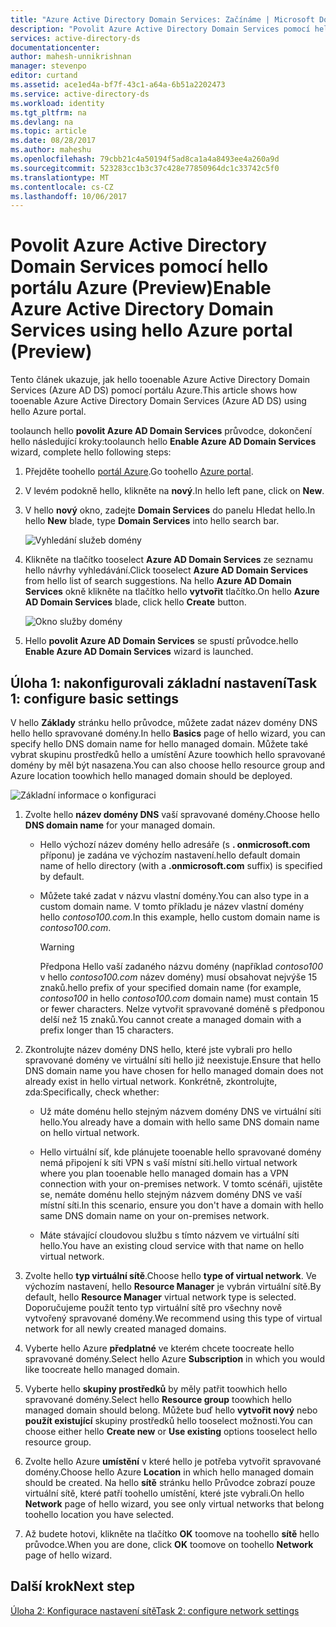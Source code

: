 ```yaml
---
title: "Azure Active Directory Domain Services: Začínáme | Microsoft Docs"
description: "Povolit Azure Active Directory Domain Services pomocí hello portálu Azure (Preview)"
services: active-directory-ds
documentationcenter: 
author: mahesh-unnikrishnan
manager: stevenpo
editor: curtand
ms.assetid: ace1ed4a-bf7f-43c1-a64a-6b51a2202473
ms.service: active-directory-ds
ms.workload: identity
ms.tgt_pltfrm: na
ms.devlang: na
ms.topic: article
ms.date: 08/28/2017
ms.author: maheshu
ms.openlocfilehash: 79cbb21c4a50194f5ad8ca1a4a8493ee4a260a9d
ms.sourcegitcommit: 523283cc1b3c37c428e77850964dc1c33742c5f0
ms.translationtype: MT
ms.contentlocale: cs-CZ
ms.lasthandoff: 10/06/2017
---
```

# <a name="enable-azure-active-directory-domain-services-using-hello-azure-portal-preview"></a><span data-ttu-id="66c33-103">Povolit Azure Active Directory Domain Services pomocí hello portálu Azure (Preview)</span><span class="sxs-lookup"><span data-stu-id="66c33-103">Enable Azure Active Directory Domain Services using hello Azure portal (Preview)</span></span>
<span data-ttu-id="66c33-104">Tento článek ukazuje, jak hello tooenable Azure Active Directory Domain Services (Azure AD DS) pomocí portálu Azure.</span><span class="sxs-lookup"><span data-stu-id="66c33-104">This article shows how tooenable Azure Active Directory Domain Services (Azure AD DS) using hello Azure portal.</span></span>


<span data-ttu-id="66c33-105">toolaunch hello **povolit Azure AD Domain Services** průvodce, dokončení hello následující kroky:</span><span class="sxs-lookup"><span data-stu-id="66c33-105">toolaunch hello **Enable Azure AD Domain Services** wizard, complete hello following steps:</span></span>

1. <span data-ttu-id="66c33-106">Přejděte toohello [portál Azure](https://portal.azure.com).</span><span class="sxs-lookup"><span data-stu-id="66c33-106">Go toohello [Azure portal](https://portal.azure.com).</span></span>
2. <span data-ttu-id="66c33-107">V levém podokně hello, klikněte na **nový**.</span><span class="sxs-lookup"><span data-stu-id="66c33-107">In hello left pane, click on **New**.</span></span>
3. <span data-ttu-id="66c33-108">V hello **nový** okno, zadejte **Domain Services** do panelu Hledat hello.</span><span class="sxs-lookup"><span data-stu-id="66c33-108">In hello **New** blade, type **Domain Services** into hello search bar.</span></span>

    ![Vyhledání služeb domény](./media/getting-started/search-domain-services.png)

4. <span data-ttu-id="66c33-110">Klikněte na tlačítko tooselect **Azure AD Domain Services** ze seznamu hello návrhy vyhledávání.</span><span class="sxs-lookup"><span data-stu-id="66c33-110">Click tooselect **Azure AD Domain Services** from hello list of search suggestions.</span></span> <span data-ttu-id="66c33-111">Na hello **Azure AD Domain Services** okně klikněte na tlačítko hello **vytvořit** tlačítko.</span><span class="sxs-lookup"><span data-stu-id="66c33-111">On hello **Azure AD Domain Services** blade, click hello **Create** button.</span></span>

    ![Okno služby domény](./media/getting-started/domain-services-blade.png)

5. <span data-ttu-id="66c33-113">Hello **povolit Azure AD Domain Services** se spustí průvodce.</span><span class="sxs-lookup"><span data-stu-id="66c33-113">hello **Enable Azure AD Domain Services** wizard is launched.</span></span>


## <a name="task-1-configure-basic-settings"></a><span data-ttu-id="66c33-114">Úloha 1: nakonfigurovali základní nastavení</span><span class="sxs-lookup"><span data-stu-id="66c33-114">Task 1: configure basic settings</span></span>
<span data-ttu-id="66c33-115">V hello **Základy** stránku hello průvodce, můžete zadat název domény DNS hello hello spravované domény.</span><span class="sxs-lookup"><span data-stu-id="66c33-115">In hello **Basics** page of hello wizard, you can specify hello DNS domain name for hello managed domain.</span></span> <span data-ttu-id="66c33-116">Můžete také vybrat skupinu prostředků hello a umístění Azure toowhich hello spravované domény by měl být nasazena.</span><span class="sxs-lookup"><span data-stu-id="66c33-116">You can also choose hello resource group and Azure location toowhich hello managed domain should be deployed.</span></span>

![Základní informace o konfiguraci](./media/getting-started/domain-services-blade-basics.png)

1. <span data-ttu-id="66c33-118">Zvolte hello **název domény DNS** vaší spravované domény.</span><span class="sxs-lookup"><span data-stu-id="66c33-118">Choose hello **DNS domain name** for your managed domain.</span></span>

   * <span data-ttu-id="66c33-119">Hello výchozí název domény hello adresáře (s **. onmicrosoft.com** příponu) je zadána ve výchozím nastavení.</span><span class="sxs-lookup"><span data-stu-id="66c33-119">hello default domain name of hello directory (with a **.onmicrosoft.com** suffix) is specified by default.</span></span>

   * <span data-ttu-id="66c33-120">Můžete také zadat v názvu vlastní domény.</span><span class="sxs-lookup"><span data-stu-id="66c33-120">You can also type in a custom domain name.</span></span> <span data-ttu-id="66c33-121">V tomto příkladu je název vlastní domény hello *contoso100.com*.</span><span class="sxs-lookup"><span data-stu-id="66c33-121">In this example, hello custom domain name is *contoso100.com*.</span></span>

     > [!WARNING]
     > <span data-ttu-id="66c33-122">Předpona Hello vaší zadaného názvu domény (například *contoso100* v hello *contoso100.com* název domény) musí obsahovat nejvýše 15 znaků.</span><span class="sxs-lookup"><span data-stu-id="66c33-122">hello prefix of your specified domain name (for example, *contoso100* in hello *contoso100.com* domain name) must contain 15 or fewer characters.</span></span> <span data-ttu-id="66c33-123">Nelze vytvořit spravované doméně s předponou delší než 15 znaků.</span><span class="sxs-lookup"><span data-stu-id="66c33-123">You cannot create a managed domain with a prefix longer than 15 characters.</span></span>
     >
     >

2. <span data-ttu-id="66c33-124">Zkontrolujte název domény DNS hello, které jste vybrali pro hello spravované domény ve virtuální síti hello již neexistuje.</span><span class="sxs-lookup"><span data-stu-id="66c33-124">Ensure that hello DNS domain name you have chosen for hello managed domain does not already exist in hello virtual network.</span></span> <span data-ttu-id="66c33-125">Konkrétně, zkontrolujte, zda:</span><span class="sxs-lookup"><span data-stu-id="66c33-125">Specifically, check whether:</span></span>

   * <span data-ttu-id="66c33-126">Už máte doménu hello stejným názvem domény DNS ve virtuální síti hello.</span><span class="sxs-lookup"><span data-stu-id="66c33-126">You already have a domain with hello same DNS domain name on hello virtual network.</span></span>

   * <span data-ttu-id="66c33-127">Hello virtuální síť, kde plánujete tooenable hello spravované domény nemá připojení k síti VPN s vaší místní síti.</span><span class="sxs-lookup"><span data-stu-id="66c33-127">hello virtual network where you plan tooenable hello managed domain has a VPN connection with your on-premises network.</span></span> <span data-ttu-id="66c33-128">V tomto scénáři, ujistěte se, nemáte doménu hello stejným názvem domény DNS ve vaší místní síti.</span><span class="sxs-lookup"><span data-stu-id="66c33-128">In this scenario, ensure you don't have a domain with hello same DNS domain name on your on-premises network.</span></span>

   * <span data-ttu-id="66c33-129">Máte stávající cloudovou službu s tímto názvem ve virtuální síti hello.</span><span class="sxs-lookup"><span data-stu-id="66c33-129">You have an existing cloud service with that name on hello virtual network.</span></span>

3. <span data-ttu-id="66c33-130">Zvolte hello **typ virtuální sítě**.</span><span class="sxs-lookup"><span data-stu-id="66c33-130">Choose hello **type of virtual network**.</span></span> <span data-ttu-id="66c33-131">Ve výchozím nastavení, hello **Resource Manager** je vybrán virtuální sítě.</span><span class="sxs-lookup"><span data-stu-id="66c33-131">By default, hello **Resource Manager** virtual network type is selected.</span></span> <span data-ttu-id="66c33-132">Doporučujeme použít tento typ virtuální sítě pro všechny nově vytvořený spravované domény.</span><span class="sxs-lookup"><span data-stu-id="66c33-132">We recommend using this type of virtual network for all newly created managed domains.</span></span>

4. <span data-ttu-id="66c33-133">Vyberte hello Azure **předplatné** ve kterém chcete toocreate hello spravované domény.</span><span class="sxs-lookup"><span data-stu-id="66c33-133">Select hello Azure **Subscription** in which you would like toocreate hello managed domain.</span></span>

5. <span data-ttu-id="66c33-134">Vyberte hello **skupiny prostředků** by měly patřit toowhich hello spravované domény.</span><span class="sxs-lookup"><span data-stu-id="66c33-134">Select hello **Resource group** toowhich hello managed domain should belong.</span></span> <span data-ttu-id="66c33-135">Můžete buď hello **vytvořit nový** nebo **použít existující** skupiny prostředků hello tooselect možnosti.</span><span class="sxs-lookup"><span data-stu-id="66c33-135">You can choose either hello **Create new** or **Use existing** options tooselect hello resource group.</span></span>

6. <span data-ttu-id="66c33-136">Zvolte hello Azure **umístění** v které hello je potřeba vytvořit spravované domény.</span><span class="sxs-lookup"><span data-stu-id="66c33-136">Choose hello Azure **Location** in which hello managed domain should be created.</span></span> <span data-ttu-id="66c33-137">Na hello **sítě** stránku hello Průvodce zobrazí pouze virtuální sítě, které patří toohello umístění, které jste vybrali.</span><span class="sxs-lookup"><span data-stu-id="66c33-137">On hello **Network** page of hello wizard, you see only virtual networks that belong toohello location you have selected.</span></span>

7. <span data-ttu-id="66c33-138">Až budete hotovi, klikněte na tlačítko **OK** toomove na toohello **sítě** hello průvodce.</span><span class="sxs-lookup"><span data-stu-id="66c33-138">When you are done, click **OK** toomove on toohello **Network** page of hello wizard.</span></span>


## <a name="next-step"></a><span data-ttu-id="66c33-139">Další krok</span><span class="sxs-lookup"><span data-stu-id="66c33-139">Next step</span></span>
[<span data-ttu-id="66c33-140">Úloha 2: Konfigurace nastavení sítě</span><span class="sxs-lookup"><span data-stu-id="66c33-140">Task 2: configure network settings</span></span>](active-directory-ds-getting-started-network.md)
